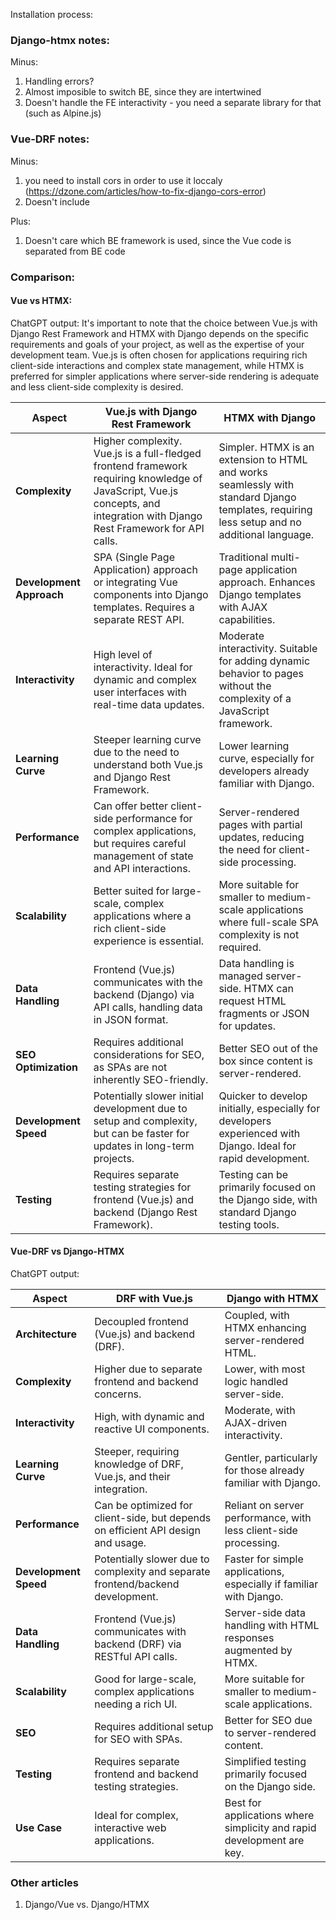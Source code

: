 Installation process:

### Django-htmx notes:

Minus:
1. Handling errors?
2. Almost imposible to switch BE, since they are intertwined
3. Doesn't handle the FE interactivity - you need a separate library for that (such as Alpine.js)

### Vue-DRF notes:

Minus:
1. you need to install cors in order to use it loccaly (https://dzone.com/articles/how-to-fix-django-cors-error)
2. Doesn't include

Plus:
1. Doesn't care which BE framework is used, since the Vue code is separated from BE code


### Comparison:

#### Vue vs HTMX:
ChatGPT output:
It's important to note that the choice between Vue.js with Django Rest Framework and HTMX with Django depends on the
specific requirements and goals of your project, as well as the expertise of your development team. Vue.js is often
chosen for applications requiring rich client-side interactions and complex state management, while HTMX is preferred
for simpler applications where server-side rendering is adequate and less client-side complexity is desired.


| Aspect                         | Vue.js with Django Rest Framework                                  | HTMX with Django                                   |
|--------------------------------|--------------------------------------------------------------------|----------------------------------------------------|
| **Complexity**                 | Higher complexity. Vue.js is a full-fledged frontend framework requiring knowledge of JavaScript, Vue.js concepts, and integration with Django Rest Framework for API calls. | Simpler. HTMX is an extension to HTML and works seamlessly with standard Django templates, requiring less setup and no additional language. |
| **Development Approach**       | SPA (Single Page Application) approach or integrating Vue components into Django templates. Requires a separate REST API. | Traditional multi-page application approach. Enhances Django templates with AJAX capabilities. |
| **Interactivity**              | High level of interactivity. Ideal for dynamic and complex user interfaces with real-time data updates. | Moderate interactivity. Suitable for adding dynamic behavior to pages without the complexity of a JavaScript framework. |
| **Learning Curve**             | Steeper learning curve due to the need to understand both Vue.js and Django Rest Framework. | Lower learning curve, especially for developers already familiar with Django. |
| **Performance**                | Can offer better client-side performance for complex applications, but requires careful management of state and API interactions. | Server-rendered pages with partial updates, reducing the need for client-side processing. |
| **Scalability**                | Better suited for large-scale, complex applications where a rich client-side experience is essential. | More suitable for smaller to medium-scale applications where full-scale SPA complexity is not required. |
| **Data Handling**              | Frontend (Vue.js) communicates with the backend (Django) via API calls, handling data in JSON format. | Data handling is managed server-side. HTMX can request HTML fragments or JSON for updates. |
| **SEO Optimization**           | Requires additional considerations for SEO, as SPAs are not inherently SEO-friendly. | Better SEO out of the box since content is server-rendered. |
| **Development Speed**          | Potentially slower initial development due to setup and complexity, but can be faster for updates in long-term projects. | Quicker to develop initially, especially for developers experienced with Django. Ideal for rapid development. |
| **Testing**                    | Requires separate testing strategies for frontend (Vue.js) and backend (Django Rest Framework). | Testing can be primarily focused on the Django side, with standard Django testing tools. |

#### Vue-DRF vs Django-HTMX

ChatGPT output:

| Aspect                        | DRF with Vue.js                                       | Django with HTMX                                  |
|-------------------------------|------------------------------------------------------|---------------------------------------------------|
| **Architecture**              | Decoupled frontend (Vue.js) and backend (DRF).       | Coupled, with HTMX enhancing server-rendered HTML.|
| **Complexity**                | Higher due to separate frontend and backend concerns.| Lower, with most logic handled server-side.       |
| **Interactivity**             | High, with dynamic and reactive UI components.       | Moderate, with AJAX-driven interactivity.         |
| **Learning Curve**            | Steeper, requiring knowledge of DRF, Vue.js, and their integration. | Gentler, particularly for those already familiar with Django. |
| **Performance**               | Can be optimized for client-side, but depends on efficient API design and usage. | Reliant on server performance, with less client-side processing. |
| **Development Speed**         | Potentially slower due to complexity and separate frontend/backend development. | Faster for simple applications, especially if familiar with Django. |
| **Data Handling**             | Frontend (Vue.js) communicates with backend (DRF) via RESTful API calls. | Server-side data handling with HTML responses augmented by HTMX. |
| **Scalability**               | Good for large-scale, complex applications needing a rich UI. | More suitable for smaller to medium-scale applications. |
| **SEO**                       | Requires additional setup for SEO with SPAs.         | Better for SEO due to server-rendered content.    |
| **Testing**                   | Requires separate frontend and backend testing strategies. | Simplified testing primarily focused on the Django side. |
| **Use Case**                  | Ideal for complex, interactive web applications.     | Best for applications where simplicity and rapid development are key. |



### Other articles

1. Django/Vue vs. Django/HTMX